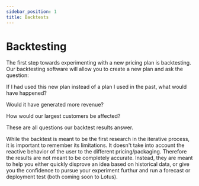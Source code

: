 ```yaml
---
sidebar_position: 1
title: Backtests
---
```


# Backtesting

The first step towards experimenting with a new pricing plan is backtesting. Our backtesting software will allow you to create a new plan and ask the question:

If I had used this new plan instead of a plan I used in the past, what would have happened?

Would it have generated more revenue?

How would our largest customers be affected?

These are all questions our backtest results answer.

While the backtest is meant to be the first research in the iterative process, it is important to remember its limitations. It doesn't take into account the reactive behavior of the user to the different pricing/packaging. Therefore the results are not meant to be completely accurate. Instead, they are meant to help you either quickly disprove an idea based on historical data, or give you the confidence to pursue your experiment furthur and run a forecast or deployment test (both coming soon to Lotus).
